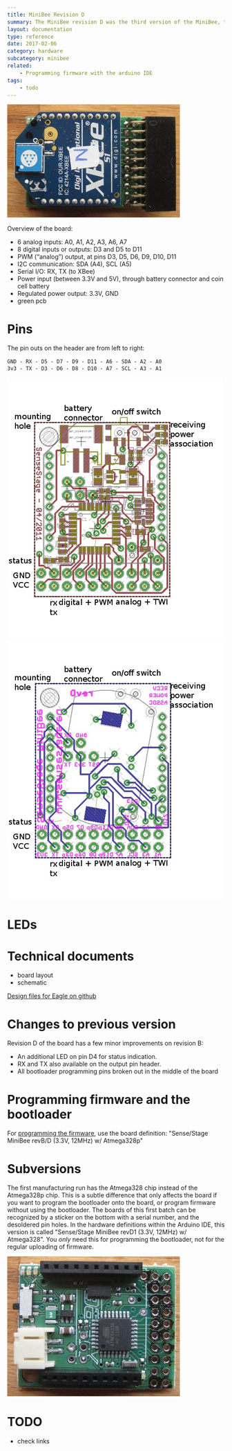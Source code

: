 ```yaml
---
title: MiniBee Revision D
summary: The MiniBee revision D was the third version of the MiniBee, the production version. It was manufactured and sold between 2011 and 2016.
layout: documentation
type: reference
date: 2017-02-06
category: hardware
subcategory: minibee
related: 
    - Programming firmware with the arduino IDE
tags:
    - todo
---
```


![](/img/MiniBee_revD_XBee_header.jpg)


Overview of the board:

* 6 analog inputs: A0, A1, A2, A3, A6, A7
* 8 digital inputs or outputs: D3 and D5 to D11
* PWM (“analog”) output, at pins D3, D5, D6, D9, D10, D11
* I2C communication: SDA (A4), SCL (A5)
* Serial I/O: RX, TX (to XBee)
* Power input (between 3.3V and 5V), through battery connector and coin cell battery
* Regulated power output: 3.3V, GND
* green pcb

# Pins

The pin outs on the header are from left to right:

    GND - RX - D5 - D7 - D9 - D11 - A6 - SDA - A2 - A0
    3v3 - TX - D3 - D6 - D8 - D10 - A7 - SCL - A3 - A1

    
![](/img/minibee_annotated-D-front.jpg)
![](/img/minibee_annotated-D-back.jpg)

# LEDs


# Technical documents

* board layout
* schematic


[Design files for Eagle on github](https://github.com/sensestage/minibee_hardware/tree/master/minibee/revD)

# Changes to previous version

Revision D of the board has a few minor improvements on revision B:

* An additional LED on pin D4 for status indication.
* RX and TX also available on the output pin header.
* All bootloader programming pins broken out in the middle of the board


# Programming firmware and the bootloader

For [programming the firmware](programming-firmware-with-the-arduino-ide), use the board definition: "Sense/Stage MiniBee revB/D (3.3V, 12MHz) w/ Atmega328p"


# Subversions

The first manufacturing run has the Atmega328 chip instead of the Atmega328p chip. This is a subtle difference that only affects the board if you want to program the bootloader onto the board, or program firmware without using the bootloader. The boards of this first batch can be recognized by a sticker on the bottom with a serial number, and the desoldered pin holes. In the hardware definitions within the Arduino IDE, this version is called "Sense/Stage MiniBee revD1 (3.3V, 12MHz) w/ Atmega328". You *only* need this for programming the bootloader, not for the regular uploading of firmware.

![](/img/MiniBee_revD1.jpg)


# TODO

- check links